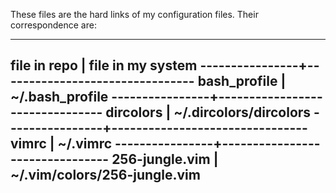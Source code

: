 These files are the hard links of my configuration files. Their correspondence are:

-------------------------------------------------
file in repo    | file in my system
----------------+--------------------------------
bash_profile    | ~/.bash_profile
----------------+--------------------------------
dircolors       | ~/.dircolors/dircolors
----------------+--------------------------------
vimrc           | ~/.vimrc
----------------+--------------------------------
256-jungle.vim  | ~/.vim/colors/256-jungle.vim
-------------------------------------------------
